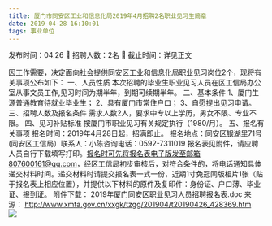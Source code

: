 ```yaml
---
title: 厦门市同安区工业和信息化局2019年4月招聘2名职业见习生简章
date: 2019-04-28 16:10:01
tags: 事业单位
---
```

发布时间：04.26   🌟   招聘人数：2名   🌈   截止时间：详见正文
<!-- more -->
因工作需要，决定面向社会提供同安区工业和信息化局职业见习岗位2个，现将有关事项公布如下：
一、人员性质
本次招聘的毕业生职业见习人员在区工信局办公室从事文员工作,见习时间为期半年，到期可续期半年。
二、基本条件
1、厦门生源普通教育待就业毕业生；
2、具有厦门市常住户口；
3、自愿提出见习申请。
三、招聘人数及报名条件
需求人数2人，要求中专以上学历，男女不限、专业不限。
四、见习补贴标准
按厦门市职业见习有关规定执行（1980/月）。
五、报名有关事项
报名时间：2019年4月28日起，招满即止。
报名地点：同安区银湖里71号(同安区工信局）联系人：小陈咨询电话：0592-7311019
报名表见附件，请应聘人员自行下载填写打印。报名时可先将报名表电子版发至邮箱807600161@qq.com，经区工信局初步审核后，对符合条件的，将电话通知具体递交材料时间。递交材料时请提交报名表一式一份，近期1寸免冠同版相片1张（贴于报名表上相应位置），并提供以下材料的原件及复印件：身份证、户口薄、毕业证、报到证。
附件下载：
2019年厦门同安区职业见习人员招聘报名表.doc
来源：
http://www.xmta.gov.cn/xxgk/tzgg/201904/t20190426_428369.htm
 
 ![](https://cdn.weiweiblog.cn/20181015134814.png)